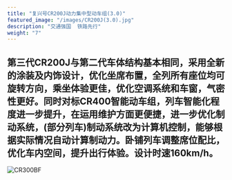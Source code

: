 ```yaml
---
title: "复兴号CR200J动力集中型动车组(3.0)"
featured_image: "/images/CR200J(3.0).jpg"
description: "交通强国  铁路先行"
weight: "7"
---
```


## 第三代CR200J与第二代车体结构基本相同，采用全新的涂装及内饰设计，优化坐席布置，全列所有座位均可旋转方向，乘坐体验更佳，优化空调系统和车窗，气密性更好。同时对标CR400智能动车组，列车智能化程度进一步提升，在运用维护方面更便捷，进一步优化制动系统，(部分列车)制动系统改为计算机控制，能够根据实际情况自动计算制动力。卧铺列车调整席位配比，优化车内空间，提升出行体验。设计时速160km/h。

![CR300BF](/images/CR200J(3.0).jpg)